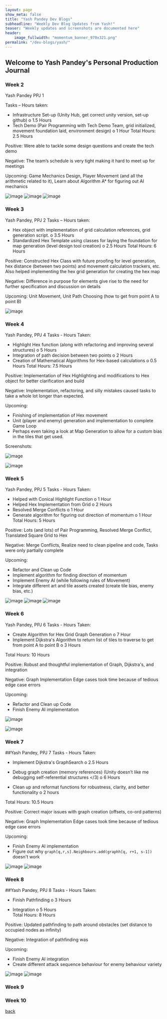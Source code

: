 ```yaml
---
layout: page
show_meta: false
title: "Yash Pandey Dev Blogs"
subheadline: "Weekly Dev Blog Updates from Yash!"
teaser: "Weekly updates and screenshots are documented here"
header: 
    image_fullwidth: "momentum_banner_970x321.png"
permalink: "/dev-blogs/yash/"
---
```

## Welcome to Yash Pandey's Personal Production Journal

### Week 2
Yash Pandey PPJ 1

Tasks – Hours taken:
-	Infrastructure Set-up (Unity Hub, get correct unity version, set-up github)
o	1.5 Hours
-	Tech Demo (Pair Programming with Tech Demo Team, grid initialized, movement foundation laid, environment design)
o	1 Hour
Total Hours: 2.5 Hours

Positive: Were able to tackle some design questions and create the tech demo

Negative: The team’s schedule is very tight making it hard to meet up for meetings

Upcoming: Game Mechanics Design, Player Movement (and all the arithmetic related to it), Learn about Algorithm A* for figuring out AI mechanics


![image](https://user-images.githubusercontent.com/39490762/114806322-8fd70c80-9d72-11eb-8a57-ea4659fd6558.png)
![image](https://user-images.githubusercontent.com/39490762/114806339-9796b100-9d72-11eb-99a5-a5e611054354.png)
![image](https://user-images.githubusercontent.com/39490762/114806345-99607480-9d72-11eb-8890-702de08b7aa3.png)

### Week 3
Yash Pandey, PPJ 2
Tasks – Hours taken:
-	Hex object with implementation of grid calculation references, grid generation script.
o	3.5 Hours
-	Standardized Hex Template using classes for laying the foundation for map generation (level design tool creation)
o	2.5 Hours
Total Hours: 6 Hours

Positive: Constructed Hex Class with future proofing for level generation, hex distance (between two points) and movement calculation trackers, etc. Also helped implementing the hex grid generation for creating the hex map

Negative: Difference in purpose for elements give rise to the need for further specification and discussion on details

Upcoming: Unit Movement, Unit Path Choosing (how to get from point A to point B)



![image](https://user-images.githubusercontent.com/39490762/115772490-2d3acd80-a37d-11eb-9a70-d568f68a69f5.png)

### Week 4
Yash Pandey, PPJ 4
Tasks - Hours Taken:
- Highlight Hex function (along with refactoring and improving several structures)
o 5 Hours
- Integration of path decision between two points
o 2 Hours
- Creation of Mathematical Algorithms for Hex-based calculations
o 0.5 Hours
Total Hours: 7.5 Hours

Positive: Implementation of Hex Highlighting and modifications to Hex object for better clarification and build

Negative: Implementation, refactoring, and silly mistakes caused tasks to take a whole lot longer than expected. 

Upcoming: 
- Finishing of implementation of Hex movement
- Unit (player and enemy) generation and implementation to complete Game Loop
- Perhaps even taking a look at Map Generation to allow for a custom bias in the tiles that get used.

Screenshots:


![image](https://user-images.githubusercontent.com/50269613/116589116-4e09a280-a8ea-11eb-923d-2afcaa826eb0.png)


![image](https://user-images.githubusercontent.com/50269613/116589718-edc73080-a8ea-11eb-83a9-fd8bdde51ef9.png)

### Week 5
Yash Pandey, PPJ 5
Tasks - Hours Taken:
- Helped with Conical Highlight Function
o 1 Hour
- Helped Hex Implementation from Grid
o 2 Hours
- Resolved Merge Conflicts
o 1 Hour
- Generate algorithm for figuring out direction of momentum
o 1 Hour
Total Hours: 5 Hours

Positive: Lots (and lots) of Pair Programming, Resolved Merge Conflict, Translated Square Grid to Hex

Negative: Merge Conflicts, Realize need to clean pipeline and code, Tasks were only partially complete

Upcoming: 
- Refactor and Clean up Code
- Implement algorithm for finding direction of momentum
- Implement Enemy AI (while following rules of Movement)
- Integrate different art and tile assets created (create tile bias, enemy bias, etc.)


![image](https://user-images.githubusercontent.com/50269613/117350646-cdfbb380-ae7a-11eb-86d6-84e567c0bf9b.png)
![image](https://user-images.githubusercontent.com/50269613/117351136-5b3f0800-ae7b-11eb-93a1-4389458d45e3.png)
![image](https://user-images.githubusercontent.com/50269613/117351241-7873d680-ae7b-11eb-8be0-809729e8ce1b.png)

### Week 6

Yash Pandey, PPJ 6
Tasks - Hours Taken:
- Create Algorithm for Hex Grid Graph Generation
o 7 Hour
- Implement Dijkstra's Algorithm to return list of tiles to traverse to get from point A to point B
o 3 Hours

Total Hours: 10 Hours

Positive: Robust and thoughtful implementation of Graph, Dijkstra's, and integration

Negative: Graph Implementation Edge cases took time because of tedious edge case errors

Upcoming: 
- Refactor and Clean up Code
- Finish Enemy AI implementation

![image](https://user-images.githubusercontent.com/50269613/118175899-b2eeed80-b3fe-11eb-8c13-b774f8e5654b.png)

![image](https://user-images.githubusercontent.com/50269613/118175923-bda98280-b3fe-11eb-8953-78d7b1a3dd9b.png)


### Week 7

##Yash Pandey, PPJ 7
Tasks - Hours Taken:
- Implement Dijkstra's GraphSearch 
o 2.5 Hours  

- Debug graph creation (memory references) (Unity doesn’t like me debugging self-referential structures </3) 
o 6 Hours  

- Clean up and reformat functions for robustness, clarity, and better functionality 
o 2 hours  


Total Hours: 10.5 Hours

Positive: Correct major issues with graph creation (offsets, co-ord patterns)

Negative: Graph Implementation Edge cases took time because of tedious edge case errors

Upcoming: 
- Finish Enemy AI implementation
- Figure out why `graph[q,r,s].Neighbours.add(graphh[q, r+1, s-1])` doesn't work


![image](https://user-images.githubusercontent.com/50269613/119035513-a548e300-b97d-11eb-959e-f95f48118e06.png)
![image](https://user-images.githubusercontent.com/50269613/119035612-c01b5780-b97d-11eb-8121-588910cef5e0.png)



### Week 8
##Yash Pandey, PPJ 8
Tasks - Hours Taken:
- Finish Pathfinding
o 3 Hours  

- Integration
o 5 Hours  
Total Hours: 8 Hours

Positive: Updated pathfinding to path around obstacles (set distance to occupied nodes as infinity)

Negative: Integration of pathfinding was 

Upcoming: 
- Finish Enemy AI integration
- Create different attack sequence behaviour for enemy behaviour variety 


![image](https://user-images.githubusercontent.com/50269613/119882521-81951800-befc-11eb-8708-c77ad96a461d.png)
![image](https://user-images.githubusercontent.com/50269613/119882554-8c4fad00-befc-11eb-9ba4-4e78bd0f314e.png)

### Week 9

### Week 10

[back](https://yashpand3y.github.io/dev-blogs/)